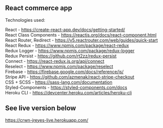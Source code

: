 ## React commerce app 

Technologies used: 

React - https://create-react-app.dev/docs/getting-started/   
React Class Components - https://reactjs.org/docs/react-component.html  
React Router, Redirect - https://v5.reactrouter.com/web/guides/quick-start      
React Redux - https://www.npmjs.com/package/react-redux    
Redux Logger - https://www.npmjs.com/package/redux-logger  
Redux Persist - https://github.com/rt2zz/redux-persist   
Connect - https://react-redux.js.org/api/connect  
Reselect - https://www.npmjs.com/package/reselect  
Firebase - https://firebase.google.com/docs/reference/js/  
Stripe API - https://github.com/azmenak/react-stripe-checkout    
CSS + SCSS - https://sass-lang.com/documentation    
Styled-Components - https://styled-components.com/docs    
Heroku CLI - https://devcenter.heroku.com/articles/heroku-cli   

 
## See live version below
https://crwn-jreyes-live.herokuapp.com/

